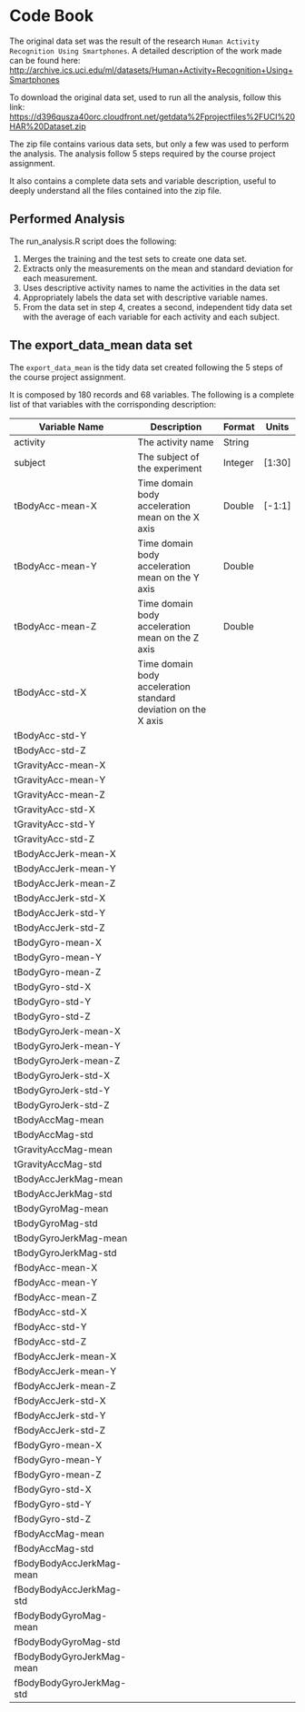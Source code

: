 # Code Book

The original data set was the result of the research `Human Activity Recognition Using Smartphones`. 
A detailed description of the work made can be found here: http://archive.ics.uci.edu/ml/datasets/Human+Activity+Recognition+Using+Smartphones

To download the original data set, used to run all the analysis, follow this link: https://d396qusza40orc.cloudfront.net/getdata%2Fprojectfiles%2FUCI%20HAR%20Dataset.zip

The zip file contains various data sets, but only a few was used to perform the analysis. The analysis follow 5 steps required by the course project assignment.

It also contains a complete data sets and variable description, useful to deeply understand all the files contained into the zip file.

## Performed Analysis

The run_analysis.R script does the following:
 1. Merges the training and the test sets to create one data set.
 2. Extracts only the measurements on the mean and standard deviation for each measurement. 
 3. Uses descriptive activity names to name the activities in the data set
 4. Appropriately labels the data set with descriptive variable names. 
 5. From the data set in step 4, creates a second, independent tidy data set with the average of each variable for each activity and each subject.

## The export_data_mean data set

The `export_data_mean` is the tidy data set created following the 5 steps of the course project assignment.

It is composed by 180 records and 68 variables. The following is a complete list of that variables with the corrisponding description:


| Variable Name				 | Description				    									| Format	           | Units		          |
|----------------------------|------------------------------------------------------------------|----------------------|----------------------|
|activity					 |The activity name		    										| String               |					  |
|subject					 |The subject of the experiment										| Integer              | [1:30]				  |
|tBodyAcc-mean-X             |Time domain body acceleration mean on the X axis					| Double			   | [-1:1]				  |
|tBodyAcc-mean-Y             |Time domain body acceleration mean on the Y axis					| Double			   |					  |
|tBodyAcc-mean-Z             |Time domain body acceleration mean on the Z axis					| Double			   |					  |
|tBodyAcc-std-X              |Time domain body acceleration standard deviation on the X axis  	|					   |					  |
|tBodyAcc-std-Y              |																	|					   |					  |
|tBodyAcc-std-Z              |																	|					   |					  |
|tGravityAcc-mean-X          |																	|					   |					  |
|tGravityAcc-mean-Y          |																	|					   |					  |
|tGravityAcc-mean-Z          |																	|					   |					  |
|tGravityAcc-std-X           |																	|					   |					  |
|tGravityAcc-std-Y           |																	|					   |					  |
|tGravityAcc-std-Z           |																	|					   |					  |
|tBodyAccJerk-mean-X         |																	|					   |					  |
|tBodyAccJerk-mean-Y         |																	|					   |					  |
|tBodyAccJerk-mean-Z         |																	|					   |					  |
|tBodyAccJerk-std-X          |																	|					   |					  |
|tBodyAccJerk-std-Y          |																	|					   |					  |
|tBodyAccJerk-std-Z          |																	|					   |					  |
|tBodyGyro-mean-X            |																	|					   |					  |
|tBodyGyro-mean-Y            |																	|					   |					  |
|tBodyGyro-mean-Z            |																	|					   |					  |
|tBodyGyro-std-X             |																	|					   |					  |
|tBodyGyro-std-Y             |																	|					   |					  |
|tBodyGyro-std-Z             |																	|					   |					  |
|tBodyGyroJerk-mean-X        |																	|					   |					  |
|tBodyGyroJerk-mean-Y        |																	|					   |					  |
|tBodyGyroJerk-mean-Z        |																	|					   |					  |
|tBodyGyroJerk-std-X         |																	|					   |					  |
|tBodyGyroJerk-std-Y         |																	|					   |					  |
|tBodyGyroJerk-std-Z         |																	|					   |					  |
|tBodyAccMag-mean            |																	|					   |					  |
|tBodyAccMag-std             |																	|					   |					  |
|tGravityAccMag-mean         |																	|					   |					  |
|tGravityAccMag-std          |																	|					   |					  |
|tBodyAccJerkMag-mean        |																	|					   |					  |
|tBodyAccJerkMag-std         |																	|					   |					  |
|tBodyGyroMag-mean           |																	|					   |					  |
|tBodyGyroMag-std            |																	|					   |					  |
|tBodyGyroJerkMag-mean       |																	|					   |					  |
|tBodyGyroJerkMag-std        |																	|					   |					  |
|fBodyAcc-mean-X             |																	|					   |					  |
|fBodyAcc-mean-Y             |																	|					   |					  |
|fBodyAcc-mean-Z             |																	|					   |					  |
|fBodyAcc-std-X              |																	|					   |					  |
|fBodyAcc-std-Y              |																	|					   |					  |
|fBodyAcc-std-Z              |																	|					   |					  |
|fBodyAccJerk-mean-X         |																	|					   |					  |
|fBodyAccJerk-mean-Y         |																	|					   |					  |
|fBodyAccJerk-mean-Z         |																	|					   |					  |
|fBodyAccJerk-std-X          |																	|					   |					  |
|fBodyAccJerk-std-Y          |																	|					   |					  |
|fBodyAccJerk-std-Z          |																	|					   |					  |
|fBodyGyro-mean-X            |																	|					   |					  |
|fBodyGyro-mean-Y            |																	|					   |					  |
|fBodyGyro-mean-Z            |																	|					   |					  |
|fBodyGyro-std-X             |																	|					   |					  |
|fBodyGyro-std-Y             |																	|					   |					  |
|fBodyGyro-std-Z             |																	|					   |					  |
|fBodyAccMag-mean            |																	|					   |					  |
|fBodyAccMag-std             |																	|					   |					  |
|fBodyBodyAccJerkMag-mean    |																	|					   |					  |
|fBodyBodyAccJerkMag-std     |																	|					   |					  |
|fBodyBodyGyroMag-mean       |																	|					   |					  |
|fBodyBodyGyroMag-std        |																	|					   |					  |
|fBodyBodyGyroJerkMag-mean   |																	|					   |					  |
|fBodyBodyGyroJerkMag-std    |																	|					   |					  |
